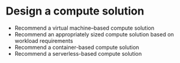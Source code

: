 # Design a compute solution

* Recommend a virtual machine–based compute solution
* Recommend an appropriately sized compute solution based on workload requirements
* Recommend a container-based compute solution
* Recommend a serverless-based compute solution
